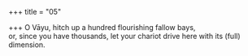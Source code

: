 +++
title = "05"

+++
O Vāyu, hitch up a hundred flourishing fallow bays,  
or, since you have thousands, let your chariot drive here with its (full)  dimension.  